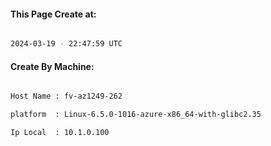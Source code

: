 
   
#### This Page Create at:

```bash

2024-03-19 - 22:47:59 UTC

```

#### Create By Machine:

```bash

Host Name : fv-az1249-262

platform  : Linux-6.5.0-1016-azure-x86_64-with-glibc2.35

Ip Local  : 10.1.0.100

```

